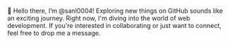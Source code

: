 👋 Hello there, I’m @sanl0004! Exploring new things on GitHub sounds like an exciting journey. Right now, I'm diving into the world of web development. If you're interested in collaborating or just want to connect, feel free to drop me a message. 
